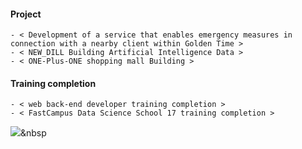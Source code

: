   #### Project
    - < Development of a service that enables emergency measures in connection with a nearby client within Golden Time > 
    - < NEW_DILL Building Artificial Intelligence Data >
    - < ONE-Plus-ONE shopping mall Building >
  #### Training completion
    - < web back-end developer training completion >
    - < FastCampus Data Science School 17 training completion >
<img src="https://img.shields.io/badge/Python-3766AB?style=flat-square&logo=Python&logoColor=white"/></a>&nbsp 
